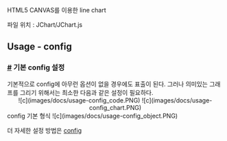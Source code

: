 
<p>
	HTML5 CANVAS를 이용한 line chart
</p>
<p>
	파일 위치 : JChart/JChart.js
</p>


<section class="content">

# Usage - config

### [#](#config) 기본 config 설정

<section>기본적으로 config에 아무런 옵션이 없을 경우에도 표출이 된다. 그러나 의미있는 그래프를 그리기 위해서는 최소한  
다음과 같은 설정이 필요하다.  

<div style="text-align: center;">![c](images/docs/usage-config_code.PNG) ![c](images/docs/usage-config_chart.PNG)</div>

<div class="codeDes"><span class="note_title">config 기본 형식</span> ![c](images/docs/usage-config_object.PNG)  

더 자세한 설정 방법은 [config](api_3-1.html#config)</div>

</section>

</section>
